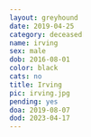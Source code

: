 ```yaml
---
layout: greyhound
date: 2019-04-25
category: deceased
name: irving
sex: male
dob: 2016-08-01
color: black
cats: no
title: Irving
pic: irving.jpg
pending: yes
doa: 2019-08-07
dod: 2023-04-17
---
```


